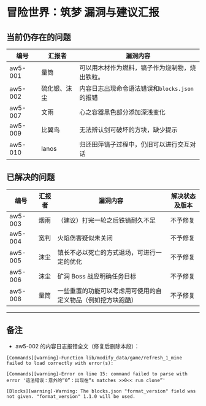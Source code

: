 # 冒险世界：筑梦 漏洞与建议汇报

## 当前仍存在的问题

| 编号 | 汇报者 | 漏洞内容 |
| --- | --- | --- |
| aw5-001 | 量筒 | 可以用木材作为燃料，镐子作为烧制物，烧出铁粒。 |
| aw5-002 | 硫化银、沫尘 | 内容日志出现命令语法错误和`blocks.json`的报错 |
| aw5-007 | 文雨 | 心之容器黑色部分添加深浅变化 |
| aw5-009 | 比翼鸟 | 无法辨认剑可破坏的方块，缺少提示 |
| aw5-010 | lanos | 归还田萍镐子过程中，仍旧可以进行交互对话 |


## 已解决的问题

| 编号 | 汇报者 | 漏洞内容 | 解决状态及版本 |
| --- | --- | --- | --- |
| aw5-003 | 烟雨 | （建议）打完一轮之后铁镐耐久不足 | 不予修复 |
| aw5-004 | 宽判 | 火焰伤害疑似未关闭 | 不予修复 |
| aw5-005 | 沫尘 | 镇长不必以死亡的方式退场，可进行一定的优化 | 不予修复 |
| aw5-006 | 沫尘 | 矿洞 Boss 战应明确任务目标 | 不予修复 |
| aw5-008 | 量筒 | 一些重置的功能可以考虑用可使用的自定义物品（例如挖方块跑酷） | 不予修复 |

---

## 备注

- aw5-002 的内容日志报错全文（修复后删除本段）：

```
[Commands][warning]-Function lib/modify_data/game/refresh_1_mine failed to load correctly with error(s):

[Commands][warning]-Error on line 15: command failed to parse with error '语法错误：意外的“0”：出现在“s matches >>0<< run clone”'

[Blocks][warning]-Warning: The blocks.json "format_version" field was not given. "format_version" 1.1.0 will be used.
```